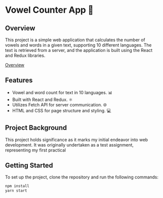 #  Vowel Counter App 🚀

## Overview

This project is a simple web application that calculates the number of vowels and words in a given text, supporting 10 different languages. The text is retrieved from a server, and the application is built using the React and Redux libraries.

[Overview](https://sun9-30.userapi.com/impg/Wg93RBfjpX4pDN3pt2l31bnXKwsaUCi5BgAXVA/ndCXBmjNxxA.jpg?size=711x411&quality=96&sign=db030c416e967b963f3ad166f70370ca&type=album)

## Features

- Vowel and word count for text in 10 languages. 📊
- Built with React and Redux. ⚛️
- Utilizes Fetch API for server communication. 🌐
- HTML and CSS for page structure and styling. 💻

## Project Background


This project holds significance as it marks my initial endeavor into web development. It was originally undertaken as a test assignment, representing my first practical

## Getting Started

To set up the project, clone the repository and run the following commands:

```bash
npm install
yarn start
